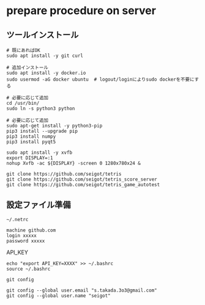 # prepare procedure on server 

## ツールインストール

```
# 既にあればOK
sudo apt install -y git curl

# 追加インストール
sudo apt install -y docker.io
sudo usermod -aG docker ubuntu  # logout/loginによりsudo dockerを不要にする

# 必要に応じて追加
cd /usr/bin/
sudo ln -s python3 python

# 必要に応じて追加
sudo apt-get install -y python3-pip
pip3 install --upgrade pip
pip3 install numpy
pip3 install pyqt5

sudo apt install -y xvfb
export DISPLAY=:1
nohup Xvfb -ac ${DISPLAY} -screen 0 1280x780x24 &
```

```
git clone https://github.com/seigot/tetris
git clone https://github.com/seigot/tetris_score_server
git clone https://github.com/seigot/tetris_game_autotest
```

## 設定ファイル準備

`~/.netrc`

```
machine github.com
login xxxxx
password xxxxx
```

API_KEY

```
echo "export API_KEY=XXXX" >> ~/.bashrc
source ~/.bashrc
```

`git config`

```
git config --global user.email "s.takada.3o3@gmail.com"
git config --global user.name "seigot"
```
